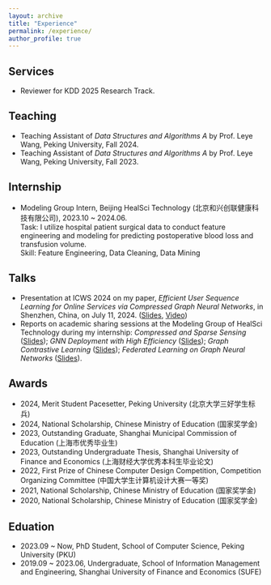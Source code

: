 ```yaml
---
layout: archive
title: "Experience"
permalink: /experience/
author_profile: true
---
```


## Services

* Reviewer for KDD 2025 Research Track.

## Teaching

* Teaching Assistant of *Data Structures and Algorithms A* by Prof. Leye Wang, Peking University, Fall 2024.
* Teaching Assistant of *Data Structures and Algorithms A* by Prof. Leye Wang, Peking University, Fall 2023.

## Internship

* Modeling Group Intern, Beijing HealSci Technology (北京和兴创联健康科技有限公司), 2023.10 ~ 2024.06. <br/>
Task: I utilize hospital patient surgical data to conduct feature engineering and modeling for predicting postoperative blood loss and transfusion volume. <br/>
Skill: Feature Engineering, Data Cleaning, Data Mining

## Talks

* Presentation at ICWS 2024 on my paper, *Efficient User Sequence Learning for Online Services via Compressed Graph Neural Networks*, in Shenzhen, China, on July 11, 2024. (<a href="https://wuyucheng2002.github.io/files/ICWS_ECSeq.pdf" target="_blank">Slides</a>, <a href="https://www.bilibili.com/video/BV1vpateCEzc" target="_blank">Video</a>)
* Reports on academic sharing sessions at the Modeling Group of HealSci Technology during my internship: *Compressed and Sparse Sensing* (<a href="https://wuyucheng2002.github.io/files/20240524_sparse_sensing.pdf" target="_blank">Slides</a>); *GNN Deployment with High Efficiency* (<a href="https://wuyucheng2002.github.io/files/20240412_GNN_Deployment.pdf" target="_blank">Slides</a>); *Graph Contrastive Learning* (<a href="https://wuyucheng2002.github.io/files/20240126_GCL.pdf" target="_blank">Slides</a>); *Federated Learning on Graph Neural Networks* (<a href="https://wuyucheng2002.github.io/files/20231201_FL_GNN.pdf" target="_blank">Slides</a>).

## Awards

* 2024, Merit Student Pacesetter, Peking University (北京大学三好学生标兵)
* 2024, National Scholarship, Chinese Ministry of Education (国家奖学金)
* 2023, Outstanding Graduate, Shanghai Municipal Commission of Education (上海市优秀毕业生)
* 2023, Outstanding Undergraduate Thesis, Shanghai University of Finance and Economics (上海财经大学优秀本科生毕业论文)
* 2022, First Prize of Chinese Computer Design Competition, Competition Organizing Committee (中国大学生计算机设计大赛一等奖)
* 2021, National Scholarship, Chinese Ministry of Education (国家奖学金)
* 2020, National Scholarship, Chinese Ministry of Education (国家奖学金)

## Eduation

* 2023.09 ~ Now, PhD Student, School of Computer Science, Peking University (PKU)
* 2019.09 ~ 2023.06, Undergraduate, School of Information Management and Engineering, Shanghai University of Finance and Economics (SUFE)


